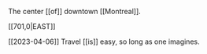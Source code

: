 
The center [[of]] downtown [[Montreal]].

[[701,0|EAST]] 

[[2023-04-06]]
Travel [[is]] easy, so long as one imagines.